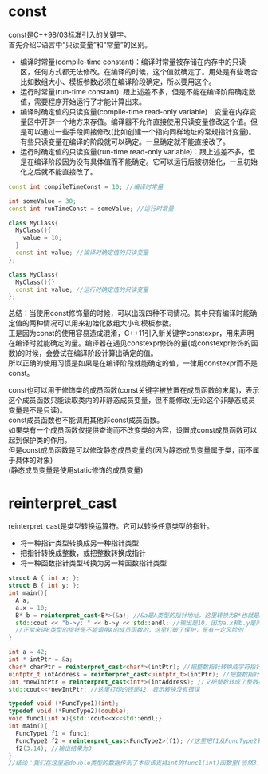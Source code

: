 # const
const是C++98/03标准引入的关键字。  
首先介绍C语言中“只读变量”和“常量”的区别。  
- 编译时常量(compile-time constant)：编译时常量被存储在内存中的只读区，任何方式都无法修改。在编译的时候，这个值就确定了。用处是有些场合比如数组大小、模板参数必须在编译阶段确定，所以要用这个。  
- 运行时常量(run-time constant): 跟上述差不多，但是不能在编译阶段确定数值，需要程序开始运行了才能计算出来。  
- 编译时确定值的只读变量(compile-time read-only variable)：变量在内存变量区中开辟一个地方来存值。编译器不允许直接使用只读变量修改这个值。但是可以通过一些手段间接修改(比如创建一个指向同样地址的常规指针变量)。有些只读变量在编译的阶段就可以确定。一旦确定就不能直接改了。  
- 运行时确定值的只读变量(run-time read-only variable)：跟上述差不多，但是在编译阶段因为没有具体值而不能确定。它可以运行后被初始化，一旦初始化之后就不能直接改了。  
```c++
const int compileTimeConst = 10; //编译时常量
```
```c++
int someValue = 30;
const int runTimeConst = someValue; //运行时常量
```
```c++
class MyClass{
  MyClass(){
    value = 10;
  }
  const int value; //编译时确定值的只读变量
};
```
```c++
class MyClass{
  MyClass(){}
  const int value; //运行时确定值的只读变量
};

```
总结：当使用const修饰量的时候，可以出现四种不同情况。其中只有编译时能确定值的两种情况可以用来初始化数组大小和模板参数。  
正是因为const的使用容易造成混淆，C++11引入新关键字constexpr，用来声明在编译时就能确定的量。编译器在遇见constexpr修饰的量(或constexpr修饰的函数)的时候，会尝试在编译阶段计算出确定的值。  
所以正确的使用习惯是如果是在编译阶段就能确定的值，一律用constexpr而不是const。  

const也可以用于修饰类的成员函数(const关键字被放置在成员函数的末尾)，表示这个成员函数只能读取类内的非静态成员变量，但不能修改(无论这个非静态成员变量是不是只读)。  
const成员函数也不能调用其他非const成员函数。  
如果类有一个成员函数仅提供查询而不改变类的内容，设置成const成员函数可以起到保护类的作用。  
但是const成员函数是可以修改静态成员变量的(因为静态成员变量属于类，而不属于具体的对象)  
(静态成员变量是使用static修饰的成员变量)  


# reinterpret_cast
reinterpret_cast是类型转换运算符。它可以转换任意类型的指针。  
- 将一种指针类型转换成另一种指针类型  
- 把指针转换成整数，或把整数转换成指针  
- 将一种函数指针类型转换为另一种函数指针类型  
```c++
struct A { int x; };
struct B { int y; };
int main(){
  A a;
  a.x = 10;
  B* b = reinterpret_cast<B*>(&a); //&a是A类型的指针地址，这里转换为B*也就是B类型的指针地址，并赋值给b
  std::cout << "b->y: " << b->y << std::endl; //输出是10，因为a.x和b.y是同一个内存地址
  //正常来讲B类型的指针是不能调用A的成员函数的，这里打破了保护，是有一定风险的
}
```
```c++
int a = 42;
int * intPtr = &a;
char* charPtr = reinterpret_cast<char*>(intPtr); //把整数指针转换成字符指针
uintptr_t intAddress = reinterpret_cast<uintptr_t>(intPtr); //把整数指针转换成整数(其实是一样的，指针一般是十六进制，整数一般是十进制)
int *newIntPtr = reinterpret_cast<int*>(intAddress); //又把整数转成了整数指针
std::cout<<*newIntPtr; //这里打印的还是42，表示转换没有错误
```
```c++
typedef void (*FuncType1)(int);
typedef void (*FuncType2)(double);
void func1(int x){std::cout<<x<<std::endl;}
int main(){
  FuncType1 f1 = func1;
  FuncType2 f2 = reinterpret_cast<FuncType2>(f1); //这里把f1从FuncType2转换成FuncType1类型的函数指针
  f2(3.14); //输出结果为3
}
//结论：我们在这里把double类型的数据传到了本应该支持int的func1(int)函数里(当然3.14截断成了3)
```


